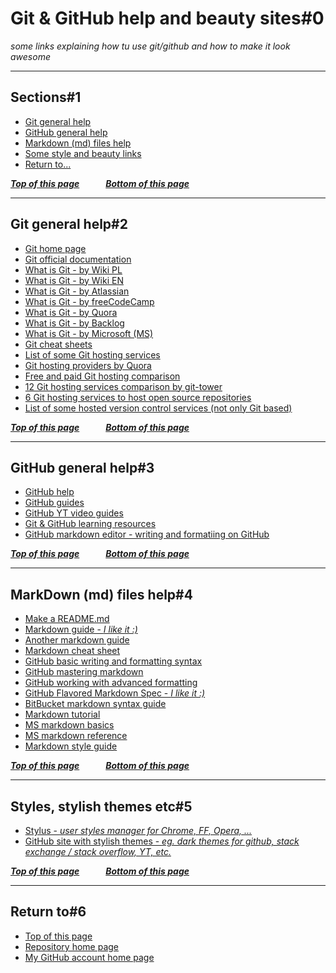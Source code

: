 # <a name="pgtop">Git & GitHub help and beauty sites#0</a>

_some links explaining how tu use git/github and how to make it look awesome_

---

## Sections#1

- [Git general help](#gitgenhlp)
- [GitHub general help](#githubgenhlp)
- [Markdown (md) files help](#mdhlp)
- [Some style and beauty links](#stls)
- [Return to...](#returnto)

[**_Top of this page_**](#pgtop)&emsp;&emsp;&emsp;[**_Bottom of this page_**](#returnto)

---

## <a name="gitgenhlp">Git general help#2</a>

- [Git home page](https://git-scm.com/)
- [Git official documentation](https://git-scm.com/doc)
- [What is Git - by Wiki PL](<https://pl.wikipedia.org/wiki/Git_(oprogramowanie)>)
- [What is Git - by Wiki EN](https://en.wikipedia.org/wiki/Git)
- [What is Git - by Atlassian](https://www.atlassian.com/git/tutorials/what-is-git)
- [What is Git - by freeCodeCamp](https://medium.freecodecamp.org/what-is-git-and-how-to-use-it-c341b049ae61)
- [What is Git - by Quora](https://www.quora.com/What-is-Git-and-why-should-I-use-it)
- [What is Git - by Backlog](https://backlog.com/git-tutorial/what-is-git/)
- [What is Git - by Microsoft (MS)](https://docs.microsoft.com/en-us/azure/devops/learn/git/what-is-git)
- [Git cheat sheets](https://services.github.com/on-demand/resources/cheatsheets/)
- [List of some Git hosting services](https://git.wiki.kernel.org/index.php/GitHosting)
- [Git hosting providers by Quora](https://www.quora.com/What-is-the-best-Git-hosting-provider-other-than-GitHub-Why)
- [Free and paid Git hosting comparison](http://comparegithosting.com/)
- [12 Git hosting services comparison by git-tower](https://www.git-tower.com/blog/git-hosting-services-compared/)
- [6 Git hosting services to host open source repositories](https://opensource.com/article/18/8/github-alternatives)
- [List of some hosted version control services (not only Git based)](https://www.slant.co/topics/153/~best-hosted-version-control-services)

[**_Top of this page_**](#pgtop)&emsp;&emsp;&emsp;[**_Bottom of this page_**](#returnto)

---

## <a name="githubgenhlp">GitHub general help#3</a>

- [GitHub help](https://help.github.com/en)
- [GitHub guides](https://guides.github.com/)
- [GitHub YT video guides](https://www.youtube.com/githubguides)
- [Git & GitHub learning resources](https://help.github.com/en/articles/git-and-github-learning-resources)
- [GitHub markdown editor - writing and formatiing on GitHub](https://help.github.com/en/articles/about-writing-and-formatting-on-github)

[**_Top of this page_**](#pgtop)&emsp;&emsp;&emsp;[**_Bottom of this page_**](#returnto)

---

## <a name="mdhlp">MarkDown (md) files help#4</a>

- [Make a README.md](https://www.makeareadme.com/)
- [Markdown guide - _I like it :)_](https://www.markdownguide.org/)
- [Another markdown guide](https://markdown-guide.readthedocs.io/en/latest/basics.html)
- [Markdown cheat sheet](https://github.com/adam-p/markdown-here/wiki/Markdown-Cheatsheet)
- [GitHub basic writing and formatting syntax](https://help.github.com/en/articles/basic-writing-and-formatting-syntax)
- [GitHub mastering markdown](https://guides.github.com/features/mastering-markdown/)
- [GitHub working with advanced formatting](https://help.github.com/en/articles/working-with-advanced-formatting)
- [GitHub Flavored Markdown Spec - _I like it :)_](https://github.github.com/gfm/)
- [BitBucket markdown syntax guide](https://confluence.atlassian.com/bitbucketserver/markdown-syntax-guide-776639995.html)
- [Markdown tutorial](https://www.markdowntutorial.com/)
- [MS markdown basics](https://docs.microsoft.com/pl-pl/contribute/how-to-write-use-markdown)
- [MS markdown reference](https://docs.microsoft.com/pl-pl/contribute/markdown-reference)
- [Markdown style guide](http://www.cirosantilli.com/markdown-style-guide/)

[**_Top of this page_**](#pgtop)&emsp;&emsp;&emsp;[**_Bottom of this page_**](#returnto)

---

## <a name="stls">Styles, stylish themes etc#5</a>

- [Stylus - _user styles manager for Chrome, FF, Opera, ..._](https://github.com/openstyles/stylus/)
- [GitHub site with stylish themes - _eg. dark themes for github, stack exchange / stack overflow, YT, etc._](https://github.com/StylishThemes)

[**_Top of this page_**](#pgtop)&emsp;&emsp;&emsp;[**_Bottom of this page_**](#returnto)

---

## <a name="returnto">Return to#6</a>

- [Top of this page](#pgtop)
- [Repository home page](../README.md#pgtop)
- [My GitHub account home page](https://github.com/ktprezes)
